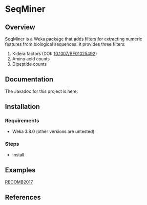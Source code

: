 # SeqMiner

## Overview
SeqMiner is a Weka package that adds filters for extracting numeric features from biological sequences. It provides three filters:
1. Kidera factors (DOI: [10.1007/BF01025492](https://doi.org/10.1007/BF01025492))
2. Amino acid counts
3. Dipeptide counts

## Documentation
The Javadoc for this project is here: 

## Installation
### Requirements
* Weka 3.8.0 (other versions are untested)

### Steps
* Install

## Examples
[RECOMB2017](https://github.com/djhogan/RECOMB2017)

## References
